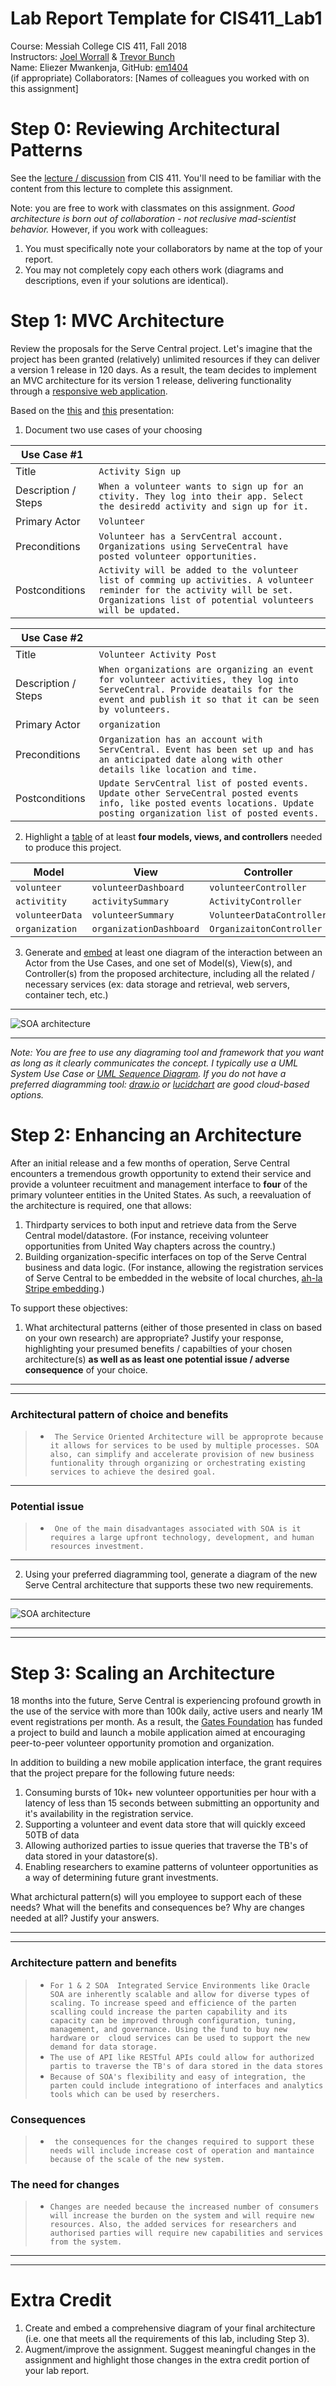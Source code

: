 # Lab Report Template for CIS411_Lab1
Course: Messiah College CIS 411, Fall 2018  
Instructors: [Joel Worrall](https://github.com/tangollama) & [Trevor Bunch](https://github.com/trevordbunch)  
Name: Eliezer Mwankenja, 
GitHub: [em1404](https://github.com/em1404)  
(if appropriate) 
Collaborators: [Names of colleagues you worked with on this assignment]


# Step 0: Reviewing Architectural Patterns
See the [lecture / discussion](https://docs.google.com/presentation/d/1nUcy63FWPFYO3OJmERJpMjEtdaFtaIBbuUkpmNRVRas/edit#slide=id.g45345bd5ea_0_136) from CIS 411. You'll need to be familiar with the content from this lecture to complete this assignment.

Note: you are free to work with classmates on this assignment. _Good architecture is born out of collaboration - not reclusive mad-scientist behavior._ However, if you work with colleagues:

1. You must specifically note your collaborators by name at the top of your report.
2. You may not completely copy each others work (diagrams and descriptions, even if your solutions are identical).

# Step 1: MVC Architecture
Review the proposals for the Serve Central project. Let's imagine that the project has been granted (relatively) unlimited resources if they can deliver a version 1 release in 120 days. As a result, the team decides to implement an MVC architecture for its version 1 release, delivering functionality through a [responsive web application](https://en.wikipedia.org/wiki/Responsive_web_design). 

Based on the [this](https://docs.google.com/presentation/d/1UnU0xU0wF1l8pAB8trtLpdM0yuskx66jTFJzd64nsjU/edit#slide=id.g439b9c6866_2_53) and [this](https://docs.google.com/presentation/d/1-VZfAFoBVr6ijNepKAtRA7JoAQsV2Jlbf2l1WPDMhI0/edit) presentation:

1) Document two use cases of your choosing

| Use Case #1 | |
|---|---|
| Title |```Activity Sign up``` |
| Description / Steps | ```When a volunteer wants to sign up for an ctivity. They log into their app. Select the desiredd activity and sign up for it.``` |
| Primary Actor |```Volunteer``` |
| Preconditions |```Volunteer has a ServCentral account. Organizations using ServeCentral have posted volunteer opportunities. ```|
| Postconditions |```Activity will be added to the volunteer list of comming up activities. A volunteer reminder for the activity will be set. Organizations list of potential volunteers will be updated.``` |

| Use Case #2 | |
|---|---|
| Title |```Volunteer Activity Post``` |
| Description / Steps | ```When organizations are organizing an event for volunteer activities, they log into ServeCentral. Provide deatails for the event and publish it so that it can be seen by volunteers. ```|
| Primary Actor |```organization ```|
| Preconditions |```Organization has an account with ServCentral. Event has been set up and has an anticipated date along with other details like location and time.``` |
| Postconditions |```Update ServCentral list of posted events. Update other ServeCentral posted events info, like posted events locations. Update posting organization list of posted events.``` |


2) Highlight a [table](https://www.tablesgenerator.com/markdown_tables) of at least **four models, views, and controllers** needed to produce this project.

| Model | View | Controller |
|---|---|---|
|```volunteer``` |```volunteerDashboard ``` | ```volunteerController``` |
|```activitity ``` | ```activitySummary``` |```ActivityController```  |
| ```volunteerData ```| ```volunteerSummary``` | ```VolunteerDataController``` |
| ```organization``` |```organizationDashboard``` |```OrganizaitonController```  |

3) Generate and [embed](https://github.com/adam-p/markdown-here/wiki/Markdown-Cheatsheet#images) at least one diagram of the interaction between an Actor from the Use Cases, and one set of Model(s), View(s), and Controller(s) from the proposed architecture, including all the related / necessary services (ex: data storage and retrieval, web servers, container tech, etc.)

---

![SOA architecture](user_interactions.jpg)

---

_Note: You are free to use any diagraming tool and framework that you want as long as it clearly communicates the concept. I typically use a UML System Use Case or [UML Sequence Diagram](https://www.uml-diagrams.org/index-examples.html).  If you do not have a preferred diagramming tool: [draw.io](http://draw.io) or [lucidchart](http://lucidchart.com) are good cloud-based options._

# Step 2: Enhancing an Architecture
After an initial release and a few months of operation, Serve Central encounters a tremendous growth opportunity to extend their service and provide a volunteer recuitment and management interface to __four__ of the primary volunteer entities in the United States. As such, a reevaluation of the architecture is required, one that allows:

1. Thirdparty services to both input and retrieve data from the Serve Central model/datastore. (For instance, receiving volunteer opportunities from United Way chapters across the country.)
2. Building organization-specific interfaces on top of the Serve Central business and data logic. (For instance, allowing the registration services of Serve Central to be embedded in the website of local churches, [ah-la Stripe embedding](https://stripe.com/payments/elements).)

To support these objectives:
1. What architectural patterns (either of those presented in class on based on your own research) are appropriate? Justify your response, highlighting your presumed benefits / capabilties of your chosen architecture(s) **as well as as least one potential issue / adverse consequence** of your choice. 
---
--- 
### Architectural pattern of choice and benefits
>-  ``` The Service Oriented Architecture will be approprote because it allows for services to be used by multiple processes. SOA also, can simplify and accelerate provision of new business funtionality through organizing or orchestrating existing services to achieve the desired goal.```
---
###  Potential issue
>- ``` One of the main disadvantages associated with SOA is it requires a large upfront technology, development, and human resources investment.```
---     
2. Using your preferred diagramming tool, generate a diagram of the new Serve Central architecture that supports these two new requirements.
---

![SOA architecture](SOA.jpg)

---
---
# Step 3: Scaling an Architecture
18 months into the future, Serve Central is experiencing profound growth in the use of the service with more than 100k daily, active users and nearly 1M event registrations per month. As a result, the [Gates Foundation](https://www.gatesfoundation.org/) has funded a project to build and launch a mobile application aimed at encouraging peer-to-peer volunteer opportunity promotion and organization. 

In addition to building a new mobile application interface, the grant requires that the project prepare for the following future needs:

1. Consuming bursts of 10k+ new volunteer opportunities per hour with a latency of less than 15 seconds between submitting an opportunity and it's availability in the registration service.
2. Supporting a volunteer and event data store that will quickly exceed 50TB of data
3. Allowing authorized parties to issue queries that traverse the TB's of data stored in your datastore(s).
4. Enabling researchers to examine patterns of volunteer opportunities as a way of determining future grant investments.

What archictural pattern(s) will you employee to support each of these needs? What will the benefits and consequences be? Why are changes needed at all? Justify your answers. 

---
---
### Architecture pattern and benefits
>- ```For 1 & 2 SOA  Integrated Service Environments like Oracle SOA are inherently scalable and allow for diverse types of scaling. To increase speed and efficience of the parten scalling could increase the parten capability and its capacity can be improved through configuration, tuning, management, and governance. Using the fund to buy new hardware or  cloud services can be used to support the new demand for data storage.``` 
>- ```The use of API like RESTful APIs could allow for authorized partis to traverse the TB's of dara stored in the data stores```
>- ```Because of SOA's flexibility and easy of integration, the parten could include integrationo of interfaces and analytics tools which can be used by reserchers.```    
### Consequences 
>- ``` the consequences for the changes required to support these needs will include increase cost of operation and mantaince because of the scale of the new system.``` 
### The need for changes
>- ``` Changes are needed because the increased number of consumers will increase the burden on the system and will require new resources. Also, the added services for researchers and authorised parties will require new capabilities and services from the system. ```  
---
---
# Extra Credit
1. Create and embed a comprehensive diagram of your final architecture (i.e. one that meets all the requirements of this lab, including Step 3).
2. Augment/improve the assignment. Suggest meaningful changes in the assignment and highlight those changes in the extra credit portion of your lab report.